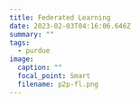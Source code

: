 ```yaml
---
title: Federated Learning
date: 2023-02-03T04:16:06.646Z
summary: ""
tags:
  - purdue
image:
  caption: ""
  focal_point: Smart
  filename: p2p-fl.png
---
```


